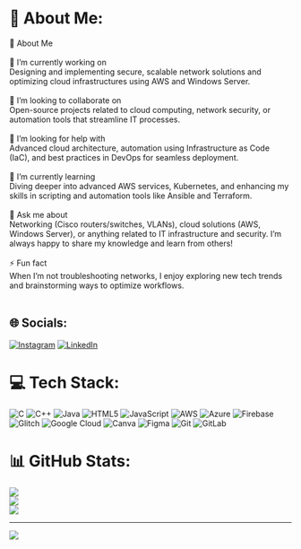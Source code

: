# 💫 About Me:
💫 About Me<br><br>🔭 I’m currently working on<br>Designing and implementing secure, scalable network solutions and optimizing cloud infrastructures using AWS and Windows Server.<br><br>👯 I’m looking to collaborate on<br>Open-source projects related to cloud computing, network security, or automation tools that streamline IT processes.<br><br>🤝 I’m looking for help with<br>Advanced cloud architecture, automation using Infrastructure as Code (IaC), and best practices in DevOps for seamless deployment.<br><br>🌱 I’m currently learning<br>Diving deeper into advanced AWS services, Kubernetes, and enhancing my skills in scripting and automation tools like Ansible and Terraform.<br><br>💬 Ask me about<br>Networking (Cisco routers/switches, VLANs), cloud solutions (AWS, Windows Server), or anything related to IT infrastructure and security. I’m always happy to share my knowledge and learn from others!<br><br>⚡ Fun fact<br>When I’m not troubleshooting networks, I enjoy exploring new tech trends and brainstorming ways to optimize workflows.<br><br>


## 🌐 Socials:
[![Instagram](https://img.shields.io/badge/Instagram-%23E4405F.svg?logo=Instagram&logoColor=white)](https://instagram.com/sakshipatil_2808) [![LinkedIn](https://img.shields.io/badge/LinkedIn-%230077B5.svg?logo=linkedin&logoColor=white)](https://linkedin.com/in/sakshi-s-patil) 

# 💻 Tech Stack:
![C](https://img.shields.io/badge/c-%2300599C.svg?style=for-the-badge&logo=c&logoColor=white) ![C++](https://img.shields.io/badge/c++-%2300599C.svg?style=for-the-badge&logo=c%2B%2B&logoColor=white) ![Java](https://img.shields.io/badge/java-%23ED8B00.svg?style=for-the-badge&logo=openjdk&logoColor=white) ![HTML5](https://img.shields.io/badge/html5-%23E34F26.svg?style=for-the-badge&logo=html5&logoColor=white) ![JavaScript](https://img.shields.io/badge/javascript-%23323330.svg?style=for-the-badge&logo=javascript&logoColor=%23F7DF1E) ![AWS](https://img.shields.io/badge/AWS-%23FF9900.svg?style=for-the-badge&logo=amazon-aws&logoColor=white) ![Azure](https://img.shields.io/badge/azure-%230072C6.svg?style=for-the-badge&logo=microsoftazure&logoColor=white) ![Firebase](https://img.shields.io/badge/firebase-%23039BE5.svg?style=for-the-badge&logo=firebase) ![Glitch](https://img.shields.io/badge/glitch-%233333FF.svg?style=for-the-badge&logo=glitch&logoColor=white) ![Google Cloud](https://img.shields.io/badge/GoogleCloud-%234285F4.svg?style=for-the-badge&logo=google-cloud&logoColor=white) ![Canva](https://img.shields.io/badge/Canva-%2300C4CC.svg?style=for-the-badge&logo=Canva&logoColor=white) ![Figma](https://img.shields.io/badge/figma-%23F24E1E.svg?style=for-the-badge&logo=figma&logoColor=white) ![Git](https://img.shields.io/badge/git-%23F05033.svg?style=for-the-badge&logo=git&logoColor=white) ![GitLab](https://img.shields.io/badge/gitlab-%23181717.svg?style=for-the-badge&logo=gitlab&logoColor=white)
# 📊 GitHub Stats:
![](https://github-readme-stats.vercel.app/api?username=sakshipatil2804&theme=dark&hide_border=false&include_all_commits=false&count_private=false)<br/>
![](https://github-readme-streak-stats.herokuapp.com/?user=sakshipatil2804&theme=dark&hide_border=false)<br/>
![](https://github-readme-stats.vercel.app/api/top-langs/?username=sakshipatil2804&theme=dark&hide_border=false&include_all_commits=false&count_private=false&layout=compact)

---
[![](https://visitcount.itsvg.in/api?id=sakshipatil2804&icon=0&color=0)](https://visitcount.itsvg.in)

<!-- Proudly created with GPRM ( https://gprm.itsvg.in ) -->
